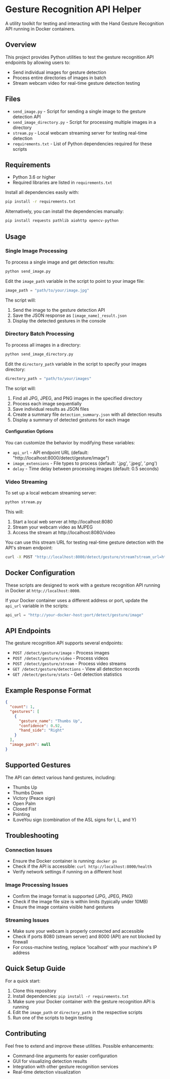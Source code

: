 # Gesture Recognition API Helper

A utility toolkit for testing and interacting with the Hand Gesture Recognition API running in Docker containers.

## Overview

This project provides Python utilities to test the gesture recognition API endpoints by allowing users to:
- Send individual images for gesture detection
- Process entire directories of images in batch
- Stream webcam video for real-time gesture detection testing

## Files

- `send_image.py` - Script for sending a single image to the gesture detection API
- `send_image_directory.py` - Script for processing multiple images in a directory
- `stream.py` - Local webcam streaming server for testing real-time detection
- `requirements.txt` - List of Python dependencies required for these scripts

## Requirements

- Python 3.6 or higher
- Required libraries are listed in `requirements.txt`

Install all dependencies easily with:

```bash
pip install -r requirements.txt
```

Alternatively, you can install the dependencies manually:

```bash
pip install requests pathlib aiohttp opencv-python
```

## Usage

### Single Image Processing

To process a single image and get detection results:

```bash
python send_image.py
```

Edit the `image_path` variable in the script to point to your image file:

```python
image_path = "path/to/your/image.jpg"
```

The script will:
1. Send the image to the gesture detection API
2. Save the JSON response as `[image_name]_result.json`
3. Display the detected gestures in the console

### Directory Batch Processing

To process all images in a directory:

```bash
python send_image_directory.py
```

Edit the `directory_path` variable in the script to specify your images directory:

```python
directory_path = "path/to/your/images"
```

The script will:
1. Find all JPG, JPEG, and PNG images in the specified directory
2. Process each image sequentially
3. Save individual results as JSON files
4. Create a summary file `detection_summary.json` with all detection results
5. Display a summary of detected gestures for each image

#### Configuration Options

You can customize the behavior by modifying these variables:
- `api_url` - API endpoint URL (default: "http://localhost:8000/detect/gesture/image")
- `image_extensions` - File types to process (default: '.jpg', '.jpeg', '.png')
- `delay` - Time delay between processing images (default: 0.5 seconds)

### Video Streaming

To set up a local webcam streaming server:

```bash
python stream.py
```

This will:
1. Start a local web server at http://localhost:8080
2. Stream your webcam video as MJPEG
3. Access the stream at http://localhost:8080/video

You can use this stream URL for testing real-time gesture detection with the API's stream endpoint:

```bash
curl -X POST "http://localhost:8000/detect/gesture/stream?stream_url=http://localhost:8080/video"
```

## Docker Configuration

These scripts are designed to work with a gesture recognition API running in Docker at `http://localhost:8000`. 

If your Docker container uses a different address or port, update the `api_url` variable in the scripts:

```python
api_url = "http://your-docker-host:port/detect/gesture/image"
```

## API Endpoints

The gesture recognition API supports several endpoints:

- `POST /detect/gesture/image` - Process images
- `POST /detect/gesture/video` - Process videos
- `POST /detect/gesture/stream` - Process video streams
- `GET /detect/gesture/detections` - View all detection records
- `GET /detect/gesture/stats` - Get detection statistics

## Example Response Format

```json
{
  "count": 1,
  "gestures": [
    {
      "gesture_name": "Thumbs Up",
      "confidence": 0.92,
      "hand_side": "Right"
    }
  ],
  "image_path": null
}
```

## Supported Gestures

The API can detect various hand gestures, including:
- Thumbs Up
- Thumbs Down
- Victory (Peace sign)
- Open Palm
- Closed Fist
- Pointing
- ILoveYou sign (combination of the ASL signs for I, L, and Y)

## Troubleshooting

### Connection Issues
- Ensure the Docker container is running: `docker ps`
- Check if the API is accessible: `curl http://localhost:8000/health`
- Verify network settings if running on a different host

### Image Processing Issues
- Confirm the image format is supported (JPG, JPEG, PNG)
- Check if the image file size is within limits (typically under 10MB)
- Ensure the image contains visible hand gestures

### Streaming Issues
- Make sure your webcam is properly connected and accessible
- Check if ports 8080 (stream server) and 8000 (API) are not blocked by firewall
- For cross-machine testing, replace 'localhost' with your machine's IP address

## Quick Setup Guide

For a quick start:

1. Clone this repository
2. Install dependencies: `pip install -r requirements.txt`
3. Make sure your Docker container with the gesture recognition API is running
4. Edit the `image_path` or `directory_path` in the respective scripts
5. Run one of the scripts to begin testing

## Contributing

Feel free to extend and improve these utilities. Possible enhancements:
- Command-line arguments for easier configuration
- GUI for visualizing detection results
- Integration with other gesture recognition services
- Real-time detection visualization
